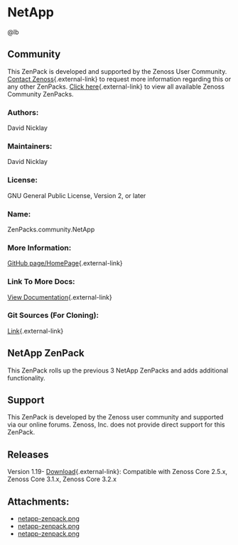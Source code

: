 # NetApp

@lb[](img/zenpack-netapp-zenpack.png)

## Community

This ZenPack is developed and supported by the Zenoss User Community.
[Contact Zenoss](https://tryit.zenoss.com/zenpack-contact/){.external-link} to
request more information regarding this or any other ZenPacks. [Click here](https://zenoss.com/product/zenpacks?f%5B0%5D=im_field_zenpack_category:1021){.external-link} to
view all available Zenoss Community ZenPacks.

### Authors:

David Nicklay

### Maintainers:

David Nicklay

### License:

GNU General Public License, Version 2, or later

### Name:

ZenPacks.community.NetApp

### More Information:

[GitHub page/HomePage](http://community.zenoss.org/docs/DOC-3451){.external-link}

### Link To More Docs:

[View Documentation](http://community.zenoss.org/docs/DOC-3451){.external-link}

### Git Sources (For Cloning):

[Link](https://github.com/zenoss/ZenPacks.community.NetApp.git){.external-link}

## NetApp ZenPack

This ZenPack rolls up the previous 3 NetApp ZenPacks and adds additional
functionality.

## Support

This ZenPack is developed by the Zenoss user community and supported via
our online forums. Zenoss, Inc. does not provide direct support for this
ZenPack.

## Releases

Version 1.19- [Download](https://storage.googleapis.com/zenpacks/ZenPacks.community.NetApp/1.19/ZenPacks.community.NetApp-1.19.egg){.external-link}:   Compatible with Zenoss Core 2.5.x, Zenoss Core 3.1.x, Zenoss Core
    3.2.x

## Attachments:

-   [netapp-zenpack.png](img/zenpack-netapp-zenpack.png)
-   [netapp-zenpack.png](img/zenpack-netapp-zenpack.png)
-   [netapp-zenpack.png](img/zenpack-netapp-zenpack.png)

